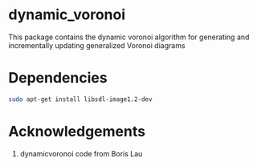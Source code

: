 # dynamic_voronoi
This package contains the dynamic voronoi algorithm for generating and incrementally updating generalized Voronoi diagrams 


# Dependencies
```bash
sudo apt-get install libsdl-image1.2-dev 
```

# Acknowledgements
1. dynamicvoronoi code from Boris Lau